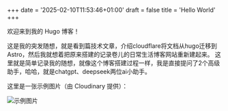 +++
date = '2025-02-10T11:53:46+01:00'
draft = false
title = 'Hello World'
+++

欢迎来到我的 Hugo 博客！

这是我的突发随想，就是看到篇技术文章，介绍cloudflare将文档从hugo迁移到Astro，然后我就想着把原来搭建的记录卷儿的日常生活博客网站重新建起来。
这里就是简单记录我的随想，就像这个博客搭建过程一样，我是直接提问了2个高级助手，哈哈，就是chatgpt、deepseek两位ai小助手。

这里是一张示例图片（由 Cloudinary 提供）：

![示例图片](https://res.cloudinary.com/your-cloud-name/image/upload/w_600,f_auto/v1234567890/sample.jpg)

